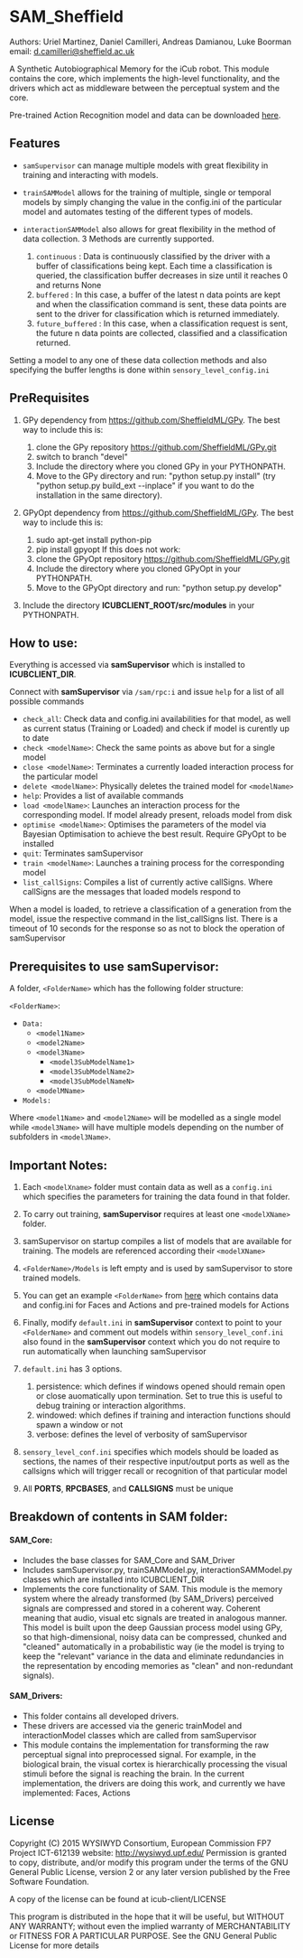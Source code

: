 # SAM_Sheffield

Authors: Uriel Martinez, Daniel Camilleri, Andreas Damianou, Luke Boorman
email:   d.camilleri@sheffield.ac.uk

A Synthetic Autobiographical Memory for the iCub robot. This module contains the core, which implements the high-level functionality, and the drivers which act as middleware between the perceptual system and the core.

Pre-trained Action Recognition model and data can be downloaded [here](https://drive.google.com/open?id=0B6fkkRLTYjNLbjFFSEZtUmtHNk0).

## Features

* `samSupervisor` can manage multiple models with great flexibility in training and interacting with models. 

* `trainSAMModel` allows for the training of multiple, single or temporal models by simply changing the value in the config.ini of the particular model and automates testing of the different types of models.

* `interactionSAMModel` also allows for great flexibility in the method of data collection. 3 Methods are currently supported.
    1. `continuous` : 	Data is continuously classified by the driver with a buffer of classifications being kept. Each time a classification is queried, the classification buffer decreases in size until it reaches 0 and returns None
    2. `buffered` :		In this case, a buffer of the latest n data points are kept and when the classification command is sent, these data points are sent to the driver for classification which is returned immediately. 
    3. `future_buffered` : 	In this case, when a classification request is sent, the future n data points are collected, classified and a classification returned.

Setting a model to any one of these data collection methods and also specifying the buffer lengths is done within `sensory_level_config.ini`

## PreRequisites

1. GPy dependency from https://github.com/SheffieldML/GPy. The best way to include this is:
    1. clone the GPy repository https://github.com/SheffieldML/GPy.git
    2. switch to branch "devel"
    3. Include the directory where you cloned GPy in your PYTHONPATH.
    4. Move to the GPy directory and run: "python setup.py install" (try "python setup.py build_ext --inplace" if you want to do the installation in the same directory).

2. GPyOpt dependency from https://github.com/SheffieldML/GPy. The best way to include this is:
    1. sudo apt-get install python-pip
    2. pip install gpyopt
    If this does not work:
    1. clone the GPyOpt repository https://github.com/SheffieldML/GPy.git
    2. Include the directory where you cloned GPyOpt in your PYTHONPATH.
    3. Move to the GPyOpt directory and run: "python setup.py develop"

3. Include the directory **ICUBCLIENT_ROOT/src/modules** in your PYTHONPATH.

## How to use:

Everything is accessed via **samSupervisor** which is installed to **ICUBCLIENT_DIR**.

Connect with **samSupervisor** via `/sam/rpc:i` and issue `help` for a list of all possible commands
* `check_all`: 		Check data and config.ini availabilities for that model, as well as current status (Training or Loaded) and check if model is curently up to date
* `check <modelName>`: 		Check the same points as above but for a single model
* `close <modelName>`: 		Terminates a currently loaded interaction process for the particular model
* `delete <modelName>`: 		Physically deletes the trained model for `<modelName>`
* `help`: 			Provides a list of available commands
* `load <modelName>`: 		Launches an interaction process for the corresponding model. If model already present, reloads model from disk
* `optimise <modelName>`: 	Optimises the parameters of the model via Bayesian Optimisation to achieve the best result. Require GPyOpt to be installed
* `quit`: 			Terminates samSupervisor
* `train <modelName>`:		Launches a training process for the corresponding model
* `list_callSigns`:		Compiles a list of currently active callSigns. Where callSigns are the messages that loaded models respond to

When a model is loaded, to retrieve a classification of a generation from the model, issue the respective command in the list_callSigns list. There is a timeout of 10 seconds for the response so as not to block the operation of samSupervisor


## Prerequisites to use samSupervisor:

A folder, `<FolderName>` which has the following folder structure:

`<FolderName>`:
  - `Data:`
    - `<model1Name>`
    - `<model2Name>`
    - `<model3Name>`
      - `<model3SubModelName1>`
      - `<model3SubModelName2>`
      - `<model3SubModelNameN>`
    - `<modelMName>`
  - `Models:`

Where `<model1Name>` and `<model2Name>` will be modelled as a single model while `<model3Name>` will have multiple models depending on the number of subfolders in `<model3Name>`. 

## Important Notes:

1. Each `<modelXname>` folder must contain data as well as a `config.ini` which specifies the parameters for training the data found in that folder.

2. To carry out training, **samSupervisor** requires at least one `<modelXName>` folder.

3. samSupervisor on startup compiles a list of models that are available for training. The models are referenced according their `<modelXName>`

4. `<FolderName>/Models` is left empty and is used by samSupervisor to store trained models. 

5. You can get an example `<FolderName>` from [here](https://drive.google.com/open?id=0B6fkkRLTYjNLbjFFSEZtUmtHNk0) which contains data and config.ini for Faces and Actions and pre-trained models for Actions

6. Finally, modify `default.ini` in **samSupervisor** context to point to your `<FolderName>` and comment out models within `sensory_level_conf.ini` also found in the **samSupervisor** context which you do not require to run automatically when launching samSupervisor 

7. `default.ini` has 3 options. 
    1. persistence: which defines if windows opened should remain open or close auomatically upon termination. Set to true this is useful to debug training or interaction algorithms.
    2. windowed:     which defines if training and interaction functions should spawn a window or not
    3. verbose:      defines the level of verbosity of samSupervisor

8. `sensory_level_conf.ini` specifies which models should be loaded as sections, the names of their respective input/output ports as well as the callsigns which will trigger recall or recognition of that particular model

9. All **PORTS**, **RPCBASES**, and **CALLSIGNS** must be unique

## Breakdown of contents in SAM folder:

#### SAM_Core: 
* Includes the base classes for SAM_Core and SAM_Driver
* Includes samSupervisor.py, trainSAMModel.py, interactionSAMModel.py classes which are installed into ICUBCLIENT_DIR
* Implements the core functionality of SAM. This module is the memory system where the already transformed (by SAM_Drivers) perceived signals are compressed and stored in a coherent way. Coherent meaning that audio, visual etc signals are treated in analogous manner. This model is built upon the deep Gaussian process model using GPy, so that high-dimensional, noisy data can be compressed, chunked and "cleaned" automatically in a probabilistic way (ie the model is trying to keep the "relevant" variance in the data and eliminate redundancies in the representation by encoding memories as "clean" and non-redundant signals).

#### SAM_Drivers:
* This folder contains all developed drivers. 
* These drivers are accessed via the generic trainModel and interactionModel classes which are called from samSupervisor
* This module contains the implementation for transforming the raw perceptual signal into preprocessed signal. For example, in the biological brain, the visual cortex is hierarchically processing the visual stimuli before the signal is reaching the brain. In the current implementation, the drivers are doing this work, and currently we have implemented: Faces, Actions

## License
Copyright (C) 2015 WYSIWYD Consortium, European Commission FP7 Project ICT-612139
website: http://wysiwyd.upf.edu/
Permission is granted to copy, distribute, and/or modify this program under the terms of the GNU General Public License, version 2 or any later version published by the Free Software Foundation.

A copy of the license can be found at icub-client/LICENSE

This program is distributed in the hope that it will be useful, but WITHOUT ANY WARRANTY; without even the implied warranty of MERCHANTABILITY or FITNESS FOR A PARTICULAR PURPOSE. See the GNU General Public License for more details

